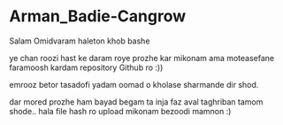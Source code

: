 # Arman_Badie-Cangrow

Salam Omidvaram haleton khob bashe 

ye chan roozi hast ke daram roye prozhe kar mikonam ama moteasefane faramoosh kardam repository Github ro :))

emrooz betor tasadofi yadam oomad o kholase sharmande dir shod.

dar mored prozhe ham bayad begam ta inja faz aval taghriban tamom shode.. hala file hash ro upload mikonam bezoodi 
mamnon :)
